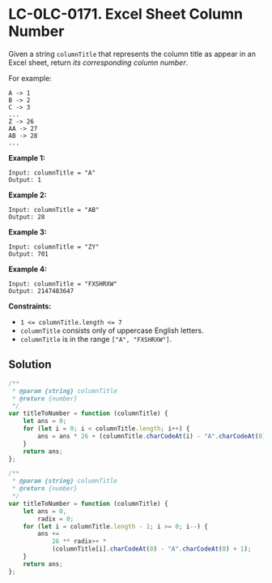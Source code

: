 # LC-0LC-0171. Excel Sheet Column Number

Given a string `columnTitle` that represents the column title as appear in an Excel sheet, return _its corresponding column number_.

For example:

```
A -> 1
B -> 2
C -> 3
...
Z -> 26
AA -> 27
AB -> 28
...
```

**Example 1:**

```
Input: columnTitle = "A"
Output: 1
```

**Example 2:**

```
Input: columnTitle = "AB"
Output: 28
```

**Example 3:**

```
Input: columnTitle = "ZY"
Output: 701
```

**Example 4:**

```
Input: columnTitle = "FXSHRXW"
Output: 2147483647
```

**Constraints:**

-   `1 <= columnTitle.length <= 7`
-   `columnTitle` consists only of uppercase English letters.
-   `columnTitle` is in the range `["A", "FXSHRXW"]`.

## Solution

```javascript
/**
 * @param {string} columnTitle
 * @return {number}
 */
var titleToNumber = function (columnTitle) {
    let ans = 0;
    for (let i = 0; i < columnTitle.length; i++) {
        ans = ans * 26 + (columnTitle.charCodeAt(i) - "A".charCodeAt(0) + 1);
    }
    return ans;
};
```

```javascript
/**
 * @param {string} columnTitle
 * @return {number}
 */
var titleToNumber = function (columnTitle) {
    let ans = 0,
        radix = 0;
    for (let i = columnTitle.length - 1; i >= 0; i--) {
        ans +=
            26 ** radix++ *
            (columnTitle[i].charCodeAt(0) - "A".charCodeAt(0) + 1);
    }
    return ans;
};
```

